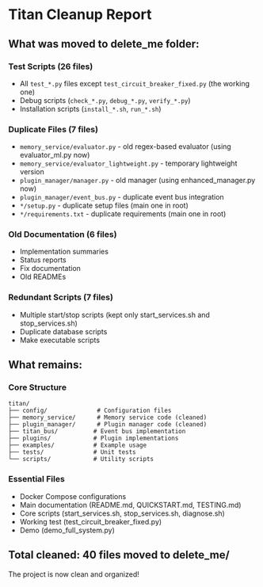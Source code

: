 # Titan Cleanup Report

## What was moved to delete_me folder:

### Test Scripts (26 files)
- All `test_*.py` files except `test_circuit_breaker_fixed.py` (the working one)
- Debug scripts (`check_*.py`, `debug_*.py`, `verify_*.py`)
- Installation scripts (`install_*.sh`, `run_*.sh`)

### Duplicate Files (7 files)
- `memory_service/evaluator.py` - old regex-based evaluator (using evaluator_ml.py now)
- `memory_service/evaluator_lightweight.py` - temporary lightweight version
- `plugin_manager/manager.py` - old manager (using enhanced_manager.py now)
- `plugin_manager/event_bus.py` - duplicate event bus integration
- `*/setup.py` - duplicate setup files (main one in root)
- `*/requirements.txt` - duplicate requirements (main one in root)

### Old Documentation (6 files)
- Implementation summaries
- Status reports  
- Fix documentation
- Old READMEs

### Redundant Scripts (7 files)
- Multiple start/stop scripts (kept only start_services.sh and stop_services.sh)
- Duplicate database scripts
- Make executable scripts

## What remains:

### Core Structure
```
titan/
├── config/              # Configuration files
├── memory_service/      # Memory service code (cleaned)
├── plugin_manager/      # Plugin manager code (cleaned)
├── titan_bus/          # Event bus implementation
├── plugins/            # Plugin implementations
├── examples/           # Example usage
├── tests/              # Unit tests
└── scripts/            # Utility scripts
```

### Essential Files
- Docker Compose configurations
- Main documentation (README.md, QUICKSTART.md, TESTING.md)
- Core scripts (start_services.sh, stop_services.sh, diagnose.sh)
- Working test (test_circuit_breaker_fixed.py)
- Demo (demo_full_system.py)

## Total cleaned: 40 files moved to delete_me/

The project is now clean and organized!
